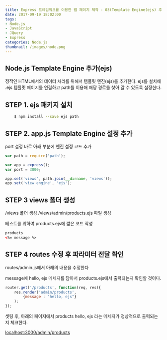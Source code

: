 ```yaml
---
title: Express 프레임워크를 이용한 웹 페이지 제작 - 03(Template Engine(ejs) 추가하기)
date: 2017-09-19 18:02:00
tags: 
- Node.js
- JavaScript
- JQuery
- Express
categories: Node.js
thumbnail: /images/node.png
---
```


## **Node.js Template Engine 추가(ejs)**

정적인 HTML에서의 데이터 처리를 위해서 템플릿 엔진(ejs)를 추가한다.
ejs를 설치해 .ejs 템플릿 페이지를 연결하고 path를 이용해 해당 경로를 찾아 갈 수 있도록 설정한다.

## STEP 1. ejs 패키지 설치
```bash
    $ npm install --save ejs path
```
## STEP 2. app.js Template Engine 설정 추가

port 설정 바로 아래 부분에 엔진 설정 코드 추가
```javascript
var path = require('path');

var app = express();
var port = 3000;

app.set('views', path.join(__dirname, 'views'));
app.set('view engine', 'ejs');
```

## STEP 3 views 폴더 생성

/views 폴더 생성
/views/admin/products.ejs 파일 생성

테스트를 위하여 products.ejs에 짧은 코드 작성

```html
products
<%= message %>
```

## STEP 4 routes 수정 후 파라미터 전달 확인

routes/admin.js에서 아래의 내용을 수정한다

message에 hello, ejs 메세지를 담아서 products.ejs에서
출력되는지 확인할 것이다.

```javascript
router.get('/products', function(req, res){
    res.render('admin/products', 
        {message : "hello, ejs"}    
    );
});
```

셋팅 후, 아래의 페이지에서 products hello, ejs 라는 메세지가 정상적으로 출력되는지 체크한다.

[localhost:3000/admin/products](localhost:3000/admin/products)